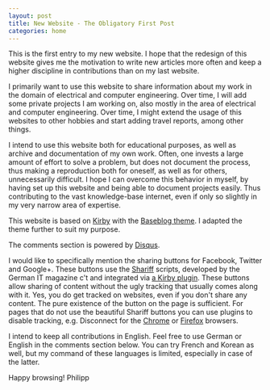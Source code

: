 ```yaml
---
layout: post
title: New Website - The Obligatory First Post
categories: home
---
```


This is the first entry to my new website. I hope that the redesign of this website gives me the motivation to write new articles more often and keep a higher discipline in contributions than on my last website.

I primarily want to use this website to share information about my work in the domain of electrical and computer engineering. Over time, I will add some private projects I am working on, also mostly in the area of electrical and computer engineering.
Over time, I might extend the usage of this websites to other hobbies and start adding travel reports, among other things. 

I intend to use this website both for educational purposes, as well as archive and documentation of my own work. Often, one invests a large amount of effort to solve a problem, but does not document the process, thus making a reproduction both for oneself, as well as for others, unnecessarily difficult.
I hope I can overcome this behavior in myself, by having set up this website and being able to document projects easily. Thus contributing to the vast knowledge-base internet, even if only so slightly in my very narrow area of expertise.

This website is based on [Kirby](http://getkirby.com) with the [Baseblog theme](https://github.com/sashtown/baseblog). I adapted the theme further to suit my purpose.

The comments section is powered by [Disqus](https://disqus.com).

I would like to specifically mention the sharing buttons for Facebook, Twitter and Google+. These buttons use the [Shariff](https://github.com/heiseonline/shariff) scripts, developed by the German IT magazine c't and integrated via [a Kirby plugin](https://spicyhub.de/spicy-web/kirby-plugin-shariff). These buttons allow sharing of content without the ugly tracking that usually comes along with it. Yes, you do get tracked on websites, even if you don't share any content. The pure existence of the button on the page is sufficient. For pages that do not use the beautiful Shariff buttons you can use plugins to disable tracking, e.g. Disconnect for the [Chrome](https://chrome.google.com/webstore/detail/disconnect/jeoacafpbcihiomhlakheieifhpjdfeo?hl=en) or [Firefox](https://addons.mozilla.org/en-us/firefox/addon/disconnect/) browsers.

I intend to keep all contributions in English. Feel free to use German or English in the comments section below. You can try French and Korean as well, but my command of these languages is limited, especially in case of the latter.

Happy browsing!
Philipp
